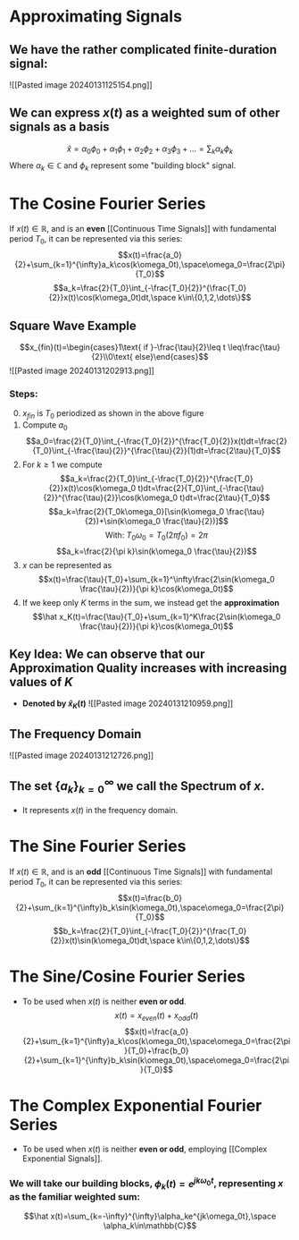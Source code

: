 # Approximating Signals
## We have the rather complicated finite-duration signal:
![[Pasted image 20240131125154.png]]

## We can express $x(t)$ as a **weighted sum** of other signals as a basis
$$\hat x=\alpha_0\phi_0+\alpha_1\phi_1+\alpha_2\phi_2+\alpha_3\phi_3+\dots=\sum_k\alpha_k\phi_k$$
Where $\alpha_k\in\mathbb{C}$ and $\phi_k$ represent some "building block" signal.

# The Cosine Fourier Series
If $x(t)\in\mathbb{R}$, and is an **even** [[Continuous Time Signals]] with fundamental period $T_0$, it can be represented via this series:
$$x(t)=\frac{a_0}{2}+\sum_{k=1}^{\infty}a_k\cos(k\omega_0t),\space\omega_0=\frac{2\pi}{T_0}$$
$$a_k=\frac{2}{T_0}\int_{-\frac{T_0}{2}}^{\frac{T_0}{2}}x(t)\cos(k\omega_0t)dt,\space k\in\{0,1,2,\dots\}$$
## **Square Wave Example**
$$x_{fin}(t)=\begin{cases}1\text{ if }-\frac{\tau}{2}\leq t \leq\frac{\tau}{2}\\0\text{ else}\end{cases}$$
![[Pasted image 20240131202913.png]]

### Steps:
0. $x_{fin}$ is $T_0$ periodized as shown in the above figure
1. Compute $a_0$
$$a_0=\frac{2}{T_0}\int_{-\frac{T_0}{2}}^{\frac{T_0}{2}}x(t)dt=\frac{2}{T_0}\int_{-\frac{\tau}{2}}^{\frac{\tau}{2}}(1)dt=\frac{2\tau}{T_0}$$
2. For $k\geq1$ we compute
$$a_k=\frac{2}{T_0}\int_{-\frac{T_0}{2}}^{\frac{T_0}{2}}x(t)\cos(k\omega_0 t)dt=\frac{2}{T_0}\int_{-\frac{\tau}{2}}^{\frac{\tau}{2}}\cos(k\omega_0 t)dt=\frac{2\tau}{T_0}$$
$$a_k=\frac{2}{T_0k\omega_0}[\sin(k\omega_0 \frac{\tau}{2})+\sin(k\omega_0 \frac{\tau}{2})]$$
$$\text{With: }T_0\omega_0=T_0(2\pi f_0)=2\pi$$
$$a_k=\frac{2}{\pi k}\sin(k\omega_0 \frac{\tau}{2})$$
3. $x$ can be represented as
$$x(t)=\frac{\tau}{T_0}+\sum_{k=1}^\infty\frac{2\sin(k\omega_0 \frac{\tau}{2})}{\pi k}\cos(k\omega_0t)$$
4. If we keep only $K$ terms in the sum, we instead get the **approximation**
$$\hat x_K(t)=\frac{\tau}{T_0}+\sum_{k=1}^K\frac{2\sin(k\omega_0 \frac{\tau}{2})}{\pi k}\cos(k\omega_0t)$$
## Key Idea: We can observe that our **Approximation Quality** increases with increasing values of *K*
- **Denoted by $\hat x_K(t)$**
![[Pasted image 20240131210959.png]]
## The Frequency Domain
![[Pasted image 20240131212726.png]]
## The set $\{a_k\}_{k=0}^{\infty}$ we call the **Spectrum** of $x$.
- It represents $x(t)$ in the frequency domain.

# The Sine Fourier Series
If $x(t)\in\mathbb{R}$, and is an **odd** [[Continuous Time Signals]] with fundamental period $T_0$, it can be represented via this series:
$$x(t)=\frac{b_0}{2}+\sum_{k=1}^{\infty}b_k\sin(k\omega_0t),\space\omega_0=\frac{2\pi}{T_0}$$
$$b_k=\frac{2}{T_0}\int_{-\frac{T_0}{2}}^{\frac{T_0}{2}}x(t)\sin(k\omega_0t)dt,\space k\in\{0,1,2,\dots\}$$
# The Sine/Cosine Fourier Series
- To be used when $x(t)$ is neither **even or odd**.
$$x(t)=x_{even}(t)+x_{odd}(t)$$
$$x(t)=\frac{a_0}{2}+\sum_{k=1}^{\infty}a_k\cos(k\omega_0t),\space\omega_0=\frac{2\pi}{T_0}+\frac{b_0}{2}+\sum_{k=1}^{\infty}b_k\sin(k\omega_0t),\space\omega_0=\frac{2\pi}{T_0}$$
# The Complex Exponential Fourier Series
- To be used when $x(t)$ is neither **even or odd**, employing [[Complex Exponential Signals]].
### We will take our building blocks, $\phi_k(t)=e^{jk\omega_0t}$, representing $x$ as the familiar weighted sum:
$$\hat x(t)=\sum_{k=-\infty}^{\infty}\alpha_ke^{jk\omega_0t},\space \alpha_k\in\mathbb{C}$$
